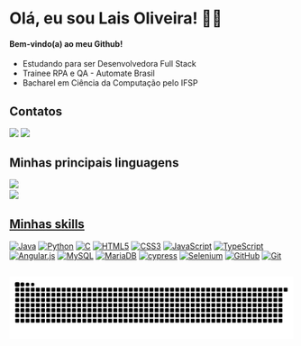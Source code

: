 <h1 align="left"> Olá, eu sou Lais Oliveira! 🙋‍♀️ </h1>

#### Bem-vindo(a) ao meu Github!
* Estudando para ser Desenvolvedora Full Stack
* Trainee RPA e QA - Automate Brasil
* Bacharel em Ciência da Computação pelo IFSP

## Contatos

<div>
<a href = "mailto:lais.oliveira1415@gmail.com"><img src="https://img.shields.io/badge/Gmail-D14836?style=for-the-badge&logo=gmail&logoColor=white" target="_blank"></a>
<a href="https://www.linkedin.com/in/laisoliveira11" target="_blank"><img src="https://img.shields.io/badge/-LinkedIn-%230077B5?style=for-the-badge&logo=linkedin&logoColor=white" target="_blank"></a>   
</div>

## Minhas principais linguagens

<div>
<a href="https://github.com/oliveiralais">
<img height="150em" src="https://github-readme-stats.vercel.app/api/top-langs/?username=oliveiralais&layout=compact&langs_count=7&theme=tokyonight"/><br/>
<img height="180em" src="https://github-readme-stats.vercel.app/api?username=oliveiralais&show_icons=true&theme=tokyonight"/>
</div>
  
## Minhas skills

[![Java](https://img.shields.io/badge/Java-ED8B00?style=for-the-badge&logo=java&logoColor=white)](https://docs.oracle.com/en/java/)
[![Python](https://img.shields.io/badge/Python-14354C?style=for-the-badge&logo=python&logoColor=white)](https://docs.python.org/pt-br/3/)
[![C](https://img.shields.io/badge/C-00599C?style=for-the-badge&logo=c&logoColor=white)](https://devdocs.io/c/)
[![HTML5](https://img.shields.io/badge/HTML5-E34F26?style=for-the-badge&logo=html5&logoColor=white)](https://developer.mozilla.org/en-US/docs/Web/HTML)
[![CSS3](https://img.shields.io/badge/CSS3-1572B6?style=for-the-badge&logo=css3&logoColor=white)](https://developer.mozilla.org/pt-BR/docs/Web/CSS)
[![JavaScript](https://img.shields.io/badge/JavaScript-F7DF1E?logo=javascript&logoColor=black&style=for-the-badge)](https://developer.mozilla.org/pt-BR/docs/Web/JavaScript)
[![TypeScript](https://img.shields.io/badge/TypeScript-007ACC?logo=typescript&logoColor=white&style=for-the-badge)](https://www.typescriptlang.org/docs/)
[![Angular.js](https://img.shields.io/badge/angular.js-%23E23237.svg?style=for-the-badge&logo=angularjs&logoColor=white)](https://docs.angularjs.org/guide)
[![MySQL](https://img.shields.io/badge/MySQL-005C84?style=for-the-badge&logo=mysql&logoColor=white)](https://dev.mysql.com/doc/)
[![MariaDB](https://img.shields.io/badge/MariaDB-003545?style=for-the-badge&logo=mariadb&logoColor=white)](https://mariadb.com/kb/en/documentation/)
[![cypress](https://img.shields.io/badge/-cypress-%23E5E5E5?style=for-the-badge&logo=cypress&logoColor=058a5e)](https://docs.cypress.io/guides/overview/why-cypress)
[![Selenium](https://img.shields.io/badge/-selenium-%43B02A?style=for-the-badge&logo=selenium&logoColor=white)](https://www.selenium.dev/documentation/)
[![GitHub](https://img.shields.io/badge/GitHub-000?style=for-the-badge&logo=github&logoColor=30A3DC)](https://docs.github.com/)
[![Git](https://img.shields.io/badge/git-%23F05033.svg?style=for-the-badge&logo=git&logoColor=white)](https://git-scm.com/doc)

##

<picture>
  <source media="(prefers-color-scheme: dark)" srcset="https://raw.githubusercontent.com/oliveiralais/oliveiralais/output/github-contribution-grid-snake-dark.svg">
  <source media="(prefers-color-scheme: light)" srcset="https://raw.githubusercontent.com/oliveiralais/oliveiralais/output/github-contribution-grid-snake.svg">
  <img alt="github contribution grid snake animation" src="https://raw.githubusercontent.com/oliveiralais/oliveiralais/output/github-contribution-grid-snake.svg">
</picture>

